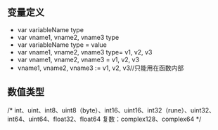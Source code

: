 ## 变量定义
  + var variableName type
  + var vname1, vname2, vname3 type
  + var variableName type = value
  + var vname1, vname2, vname3 type= v1, v2, v3
  + var vname1, vname2, vname3 = v1, v2, v3
  + vname1, vname2, vname3 := v1, v2, v3//只能用在函数内部

## 数值类型
  /*
     int、uint、int8、uint8（byte）、int16、uint16、int32（rune）、uint32、int64、uint64、float32、float64
     复数：complex128、complex64
  */
